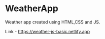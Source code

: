 # WeatherApp

Weather app created using HTML,CSS and JS.

Link - https://weather-js-basic.netlify.app
